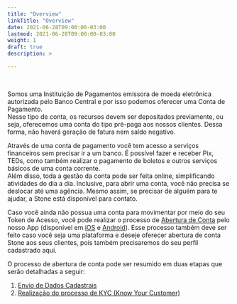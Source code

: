 ```yaml
---
title: "Overview"
linkTitle: "Overview"
date: 2021-06-28T09:00:00-03:00
lastmod: 2021-06-28T09:00:00-03:00
weight: 1
draft: true
description: >

---
```

<br>

Somos uma Instituição de Pagamentos emissora de moeda eletrônica autorizada pelo Banco Central e por isso podemos oferecer uma Conta de Pagamento. 
<br>Nesse tipo de conta, os recursos devem ser depositados previamente, ou seja, oferecemos uma conta do tipo pré-paga aos nossos clientes. Dessa forma, não haverá geração de fatura nem saldo negativo.


Através de uma conta de pagamento você tem acesso a serviços financeiros sem precisar ir a um banco. É possível fazer e receber Pix, TEDs, como também realizar o pagamento de boletos e outros serviços básicos de uma conta corrente. 
<br>Além disso, toda a gestão da conta pode ser feita online, simplificando atividades do dia a dia. Inclusive, para abrir uma conta, você não precisa se deslocar até uma agência. Mesmo assim, se precisar de alguém para te ajudar, a Stone está disponível para contato.


Caso você ainda não possua uma conta para movimentar por meio do seu Token de Acesso, você pode realizar o processo de [Abertura de Conta](/docs/guias/conta-de-pagamento/abertura-de-conta/) pelo nosso App (disponível em [iOS](https://apps.apple.com/br/app/stone/id1438680035) e [Android](https://play.google.com/store/apps/details?id=co.stone.banking.mobile.flagship&hl=pt_BR&gl=US)). Esse processo também deve ser feito caso você seja uma plataforma e deseje oferecer abertura de conta Stone aos seus clientes, pois também precisaremos do seu perfil cadastrado aqui. 


O processo de abertura de conta pode ser resumido em duas etapas que serão detalhadas a seguir:<br>
1. [Envio de Dados Cadastrais ](/docs/guias/conta-de-pagamento/abertura-de-conta/#envio-de-dados-cadastrais)
2. [Realização do processo de KYC (Know Your Customer)](/docs/guias/conta-de-pagamento/abertura-de-conta/#kyc-know-your-customer)
